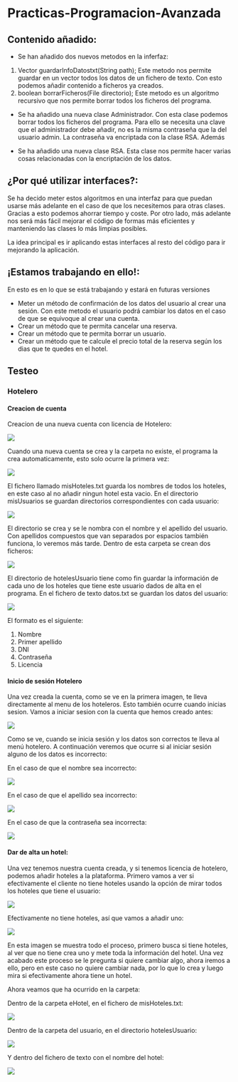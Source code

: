 # Practicas-Programacion-Avanzada

## Contenido añadido:

- Se han añadido dos nuevos metodos en la inferfaz:
1. Vector<String> guardarInfoDatostxt(String path); Este metodo nos permite guardar en un vector todos los datos de un fichero de texto. Con esto podemos añadir contenido a ficheros ya creados.
2. boolean borrarFicheros(File directorio); Este metodo es un algoritmo recursivo que nos permite borrar todos los ficheros del programa.
  
- Se ha añadido una nueva clase Administrador. Con esta clase podemos borrar todos los ficheros del programa. Para ello se necesita una clave que el administrador debe añadir, no es la misma contraseña que la del usuario admin. La contraseña va encriptada con la clase RSA. Además 

- Se ha añadido una nueva clase RSA. Esta clase nos permite hacer varias cosas relacionadas con la encriptación de los datos.



## ¿Por qué utilizar interfaces?:

  Se ha decido meter estos algoritmos en una interfaz para que puedan usarse más adelante en el caso de que los necesitemos para otras clases. Gracias a esto podemos ahorrar tiempo y coste.
  Por otro lado, más adelante nos será más fácil mejorar el código de formas más eficientes y manteniendo las clases lo más limpias posibles.
  
  La idea principal es ir aplicando estas interfaces al resto del código para ir mejorando la aplicación.
  
## ¡Estamos trabajando en ello!:

En esto es en lo que se está trabajando y estará en futuras versiones

- Meter un método de confirmación de los datos del usuario al crear una sesión. Con este metodo el usuario podrá cambiar los datos en el caso de que se equivoque al crear una cuenta.
- Crear un método que te permita cancelar una reserva.
- Crear un método que te permita borrar un usuario.
- Crear un método que te calcule el precio total de la reserva según los dias que te quedes en el hotel.

## Testeo
### Hotelero
#### Creacion de cuenta
Creacion de una nueva cuenta con licencia de Hotelero:

![](Assets/CrearCuentaHotelero.png)

Cuando una nueva cuenta se crea y la carpeta no existe, el programa la crea automaticamente, esto solo ocurre la primera vez:

![](Assets/CreacionCarpetaGeneral.png)

El fichero llamado misHoteles.txt guarda los nombres de todos los hoteles, en este caso al no añadir ningun hotel esta vacio.
En el directorio misUsuarios se guardan directorios correspondientes con cada usuario:

![](Assets/CreacionDeCarpetaUsuarioHotelero.png)

El directorio se crea y se le nombra con el nombre y el apellido del usuario. Con apellidos compuestos que van separados por espacios también funciona, lo veremos más tarde.
Dentro de esta carpeta se crean dos ficheros:

![](Assets/InteriorCarpetaUsuarioHotelero.png)

El directorio de hotelesUsuario tiene como fin guardar la información de cada uno de los hoteles que tiene este usuario dados de alta en el programa.
En el fichero de texto datos.txt se guardan los datos del usuario:

![](Assets/InteriorDeDatosTxt.png)

El formato es el siguiente:
 1. Nombre
 2. Primer apellido
 3. DNI
 4. Contraseña
 5. Licencia
 
 #### Inicio de sesión Hotelero
 Una vez creada la cuenta, como se ve en la primera imagen, te lleva directamente al menu de los hoteleros. Esto también ocurre cuando inicias sesion. 
 Vamos a iniciar sesion con la cuenta que hemos creado antes:
 
 ![](Assets/InicioDeSesionHoteleroDatosCorrectos.png)

Como se ve, cuando se inicia sesión y los datos son correctos te lleva al menú hotelero.
A continuación veremos que ocurre si al iniciar sesión alguno de los datos es incorrecto:

En el caso de que el nombre sea incorrecto:

![](Assets/InicioDeSesionHoteleroNombreIncorrecto.png)

En el caso de que el apellido sea incorrecto:

![](Assets/InicioDeSesionHoteleroApellidoIncorrecto.png)

En el caso de que la contraseña sea incorrecta:

![](Assets/InicioDeSesionHoteleroContrasenaIncorrecta.png)

#### Dar de alta un hotel:
Una vez tenemos nuestra cuenta creada, y si tenemos licencia de hotelero, podemos añadir hoteles a la plataforma.
Primero vamos a ver si efectivamente el cliente no tiene hoteles usando la opción de mirar todos los hoteles que tiene el usuario:

![](Assets/IniciarSesionHyBuscarHotelesVacios.png)

Efectivamente no tiene hoteles, así que vamos a añadir uno:

![](Assets/anadirHotelyBuscarloSinCambiarDatos.png)

En esta imagen se muestra todo el proceso, primero busca si tiene hoteles, al ver que no tiene crea uno y mete toda la información del hotel. Una vez acabado este proceso se le pregunta si quiere cambiar algo, ahora iremos a ello, pero en este caso no quiere cambiar nada, por lo que lo crea y luego mira si efectivamente ahora tiene un hotel.

Ahora veamos que ha ocurrido en la carpeta:

Dentro de la carpeta eHotel, en el fichero de misHoteles.txt:

![](Assets/DirectorioEHotelNuevoHotel.png)

Dentro de la carpeta del usuario, en el directorio hotelesUsuario:

![](Assets/HotelPrueba1.png)

Y dentro del fichero de texto con el nombre del hotel:

![](Assets/HotelPrueba1FicheroDeTexto.png)

